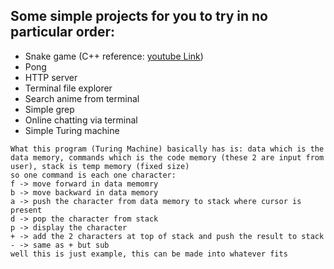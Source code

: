 ## Some simple projects for you to try in no particular order:
- Snake game (C++ reference:  [youtube Link](https://www.youtube.com/watch?v=e8lYLYlrGLg))
- Pong
- HTTP server
- Terminal file explorer
- Search anime from terminal
- Simple grep
- Online chatting via terminal
- Simple Turing machine
```
What this program (Turing Machine) basically has is: data which is the data memory, commands which is the code memory (these 2 are input from user), stack is temp memory (fixed size)
so one command is each one character: 
f -> move forward in data memomry
b -> move backward in data memory
a -> push the character from data memory to stack where cursor is present
d -> pop the character from stack
p -> display the character
+ -> add the 2 characters at top of stack and push the result to stack
- -> same as + but sub
well this is just example, this can be made into whatever fits
```